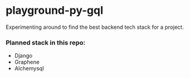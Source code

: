 # playground-py-gql

Experimenting around to find the best backend tech stack for a project.

### Planned stack in this repo:
* Django
* Graphene
* Alchemysql
